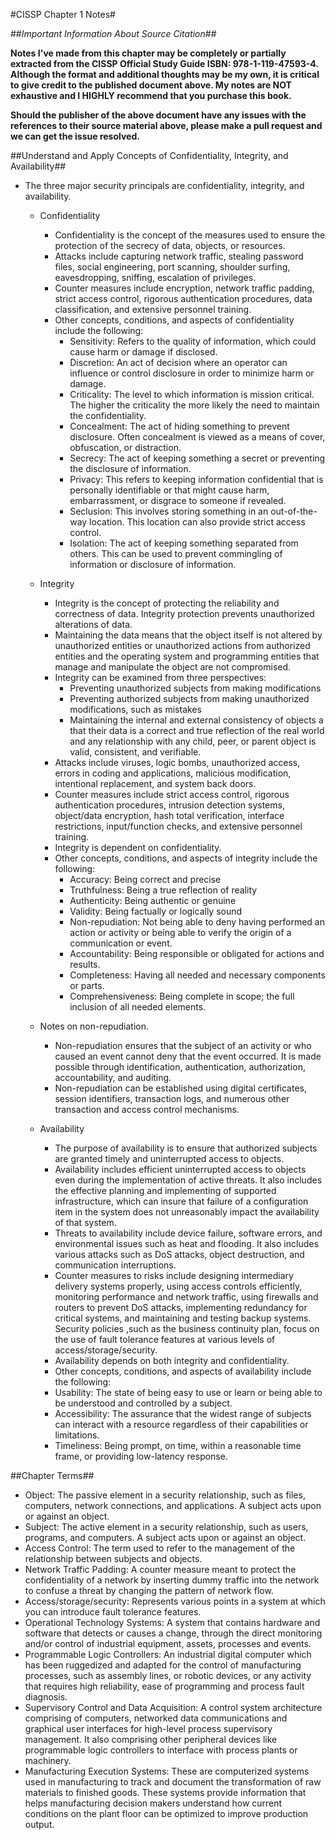 #CISSP Chapter 1 Notes#

##*Important Information About Source Citation*##

**Notes I've made from this chapter may be completely or partially extracted from the CISSP Official Study Guide ISBN: 978-1-119-47593-4. Although the format and additional thoughts may be my own, it is critical to give credit to the published document above. My notes are NOT exhaustive and I HIGHLY recommend that you purchase this book.**

**Should the publisher of the above document have any issues with the references to their source material above, please make a pull request and we can get the issue resolved.**

##Understand and Apply Concepts of Confidentiality, Integrity, and Availability##

- The three major security principals are confidentiality, integrity, and availability.
	+ Confidentiality
		* Confidentiality is the concept of the measures used to ensure the protection of the secrecy of data, objects, or resources.
		* Attacks include capturing network traffic, stealing password files, social engineering, port scanning, shoulder surfing, eavesdropping, sniffing, escalation of privileges.
		* Counter measures include encryption, network traffic padding, strict access control, rigorous authentication procedures, data classification, and extensive personnel training.
		* Other concepts, conditions, and aspects of confidentiality include the following:
			- Sensitivity: Refers to the quality of information, which could cause harm or damage if disclosed.
			- Discretion: An act of decision where an operator can influence or control disclosure in order to minimize harm or damage.
			- Criticality: The level to which information is mission critical. The higher the criticality the more likely the need to maintain the confidentiality.
			- Concealment: The act of hiding something to prevent disclosure. Often concealment is viewed as a means of cover, obfuscation, or distraction.
			- Secrecy: The act of keeping something a secret or preventing the disclosure of information.
			- Privacy: This refers to keeping information confidential that is personally identifiable or that might cause harm, embarrassment, or disgrace to someone if revealed.
			- Seclusion: This involves storing something in an out-of-the-way location. This location can also provide strict access control.
			- Isolation: The act of keeping something separated from others. This can be used to prevent commingling of information or disclosure of information.

	+ Integrity
		* Integrity is the concept of protecting the reliability and correctness of data. Integrity protection prevents unauthorized alterations of data. 
		* Maintaining the data means that the object itself is not altered by unauthorized entities or unauthorized actions from authorized entities and the operating system and programming entities that manage and manipulate the object are not compromised.
		* Integrity can be examined from three perspectives:
			- Preventing unauthorized subjects from making modifications
			- Preventing authorized subjects from making unauthorized modifications, such as mistakes
			- Maintaining the internal and external consistency of objects a that their data is a correct and true reflection of the real world and any relationship with any child, peer, or parent object is valid, consistent, and verifiable.
		* Attacks include viruses, logic bombs, unauthorized access, errors in coding and applications, malicious modification, intentional replacement, and system back doors.
		* Counter measures include strict access control, rigorous authentication procedures, intrusion detection systems, object/data encryption, hash total verification, interface restrictions, input/function checks, and extensive personnel training.
		* Integrity is dependent on confidentiality.
		* Other concepts, conditions, and aspects of integrity include the following:
			- Accuracy: Being correct and precise
			- Truthfulness: Being a true reflection of reality
			- Authenticity: Being authentic or genuine
			- Validity: Being factually or logically sound
			- Non-repudiation: Not being able to deny having performed an action or activity or being able to verify the origin of a communication or event.
			- Accountability: Being responsible or obligated for actions and results.
			- Completeness: Having all needed and necessary components or parts.
			- Comprehensiveness: Being complete in scope; the full inclusion of all needed elements.
			
	+ Notes on non-repudiation.
		* Non-repudiation ensures that the subject of an activity or who caused an event cannot deny that the event occurred. It is made possible through identification, authentication, authorization, accountability, and auditing.
		* Non-repudiation can be established using digital certificates, session identifiers, transaction logs, and numerous other transaction and access control mechanisms.

	+ Availability
		* The purpose of availability is to ensure that authorized subjects are granted timely and uninterrupted access to objects. 
		* Availability includes efficient uninterrupted access to objects even during the implementation of active threats. It also includes the effective planning and implementing of supported infrastructure, which can insure that failure of a configuration item in the system does not unreasonably impact the availability of that system.
		* Threats to availability include device failure, software errors, and environmental issues such as heat and flooding. It also includes various attacks such as DoS attacks, object destruction, and communication interruptions.
		* Counter measures to risks include designing intermediary delivery systems properly, using access controls efficiently, monitoring performance and network traffic, using firewalls and routers to prevent DoS attacks, implementing redundancy for critical systems, and maintaining and testing backup systems. Security policies ,such as the business continuity plan, focus on the use of fault tolerance features at various levels of access/storage/security.
		* Availability depends on both integrity and confidentiality.
		* Other concepts, conditions, and aspects of availability include the following:
		* Usability: The state of being easy to use or learn or being able to be understood and controlled by a subject.
		* Accessibility: The assurance that the widest range of subjects can interact with a resource regardless of their capabilities or limitations.
		* Timeliness: Being prompt, on time, within a reasonable time frame, or providing low-latency response.

##Chapter Terms##

- Object: The passive element in a security relationship, such as files, computers, network connections, and applications. A subject acts upon or against an object.
- Subject: The active element in a security relationship, such as users, programs, and computers. A subject acts upon or against an object.
- Access Control: The term used to refer to the management of the relationship between subjects and objects.
- Network Traffic Padding: A counter measure meant to protect the confidentiality of a network by inserting dummy traffic into the network to confuse a threat by changing the pattern of network flow.
- Access/storage/security: Represents various points in a system at which you can introduce fault tolerance features.
- Operational Technology Systems: A system that contains hardware and software that detects or causes a change, through the direct monitoring and/or control of industrial equipment, assets, processes and events.
- Programmable Logic Controllers: An industrial digital computer which has been ruggedized and adapted for the control of manufacturing processes, such as assembly lines, or robotic devices, or any activity that requires high reliability, ease of programming and process fault diagnosis.
- Supervisory Control and Data Acquisition: A control system architecture comprising of computers, networked data communications and graphical user interfaces for high-level process supervisory management. It also comprising other peripheral devices like programmable logic controllers to interface with process plants or machinery.
- Manufacturing Execution Systems: These are computerized systems used in manufacturing to track and document the transformation of raw materials to finished goods. These systems provide information that helps manufacturing decision makers understand how current conditions on the plant floor can be optimized to improve production output.